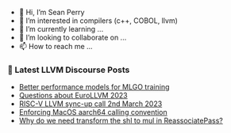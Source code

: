 - 👋 Hi, I’m Sean Perry
- 👀 I’m interested in compilers (c++, COBOL, llvm)
- 🌱 I’m currently learning ...
- 💞️ I’m looking to collaborate on ...
- 📫 How to reach me ...

<!---
s66perry/s66perry is a ✨ special ✨ repository because its `README.md` (this file) appears on your GitHub profile.
You can click the Preview link to take a look at your changes.
--->
### 📕 Latest LLVM Discourse Posts

<!-- DISCOURSE-LLVM:START -->
- [Better performance models for MLGO training](https://discourse.llvm.org/t/better-performance-models-for-mlgo-training/68219#post_10)
- [Questions about EuroLLVM 2023](https://discourse.llvm.org/t/questions-about-eurollvm-2023/68346#post_8)
- [RISC-V LLVM sync-up call 2nd March 2023](https://discourse.llvm.org/t/risc-v-llvm-sync-up-call-2nd-march-2023/68876#post_1)
- [Enforcing MacOS aarch64 calling convention](https://discourse.llvm.org/t/enforcing-macos-aarch64-calling-convention/68860#post_4)
- [Why do we need transform the shl to mul in ReassociatePass?](https://discourse.llvm.org/t/why-do-we-need-transform-the-shl-to-mul-in-reassociatepass/68853#post_2)
<!-- DISCOURSE-LLVM:END -->
